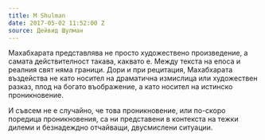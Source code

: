 ```yaml
---
title: M Shulman
date: 2017-05-02 11:52:00 Z
source: Дейвид Шулман
---
```


Махабхарата представлява не просто художествено произведение, а самата действителност такава, каквато е. Между текста на епоса и реалния свят няма граници. Дори и при рецитация, Махабхарата въздейства не като носител на драматична измислица или художествен разказ, плод на богато въображение, а като носител на истинско проникновение. 

И съвсем не е случайно, че това проникновение, или по-скоро поредица проникновения, са ни представени в контекста на тежки дилеми и безнадеждно отчайващи, двусмислени ситуации.